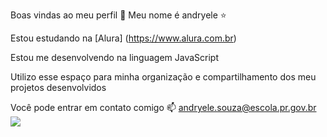 Boas vindas ao meu perfil 🍓
Meu nome é andryele ⭐

Estou estudando na [Alura] (https://www.alura.com.br)

Estou me desenvolvendo na linguagem JavaScript

Utilizo esse espaço para minha organização e compartilhamento dos meu projetos desenvolvidos

Você pode entrar em contato comigo 📫
andryele.souza@escola.pr.gov.br
![](https://media.tenor.com/ldLCLl4SWyIAAAAM/taylor-swift.gif)

